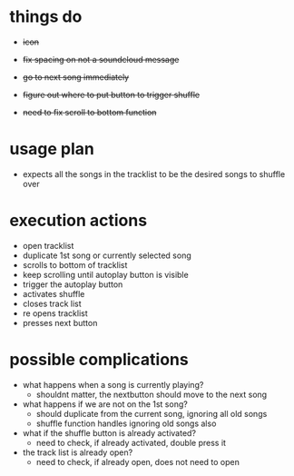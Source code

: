 # things do
- ~~icon~~

- ~~fix spacing on not a soundcloud message~~
- ~~go to next song immediately~~
- ~~figure out where to put button to trigger shuffle~~
- ~~need to fix scroll to bottom function~~

# usage plan
- expects all the songs in the tracklist to be the desired songs to shuffle over

# execution actions
- open tracklist
- duplicate 1st song or currently selected song
- scrolls to bottom of tracklist
- keep scrolling until autoplay button is visible
- trigger the autoplay button
- activates shuffle
- closes track list
- re opens tracklist
- presses next button

# possible complications
- what happens when a song is currently playing?
    - shouldnt matter, the nextbutton should move to the next song
- what happens if we are not on the 1st song?
    - should duplicate from the current song, ignoring all old songs
    - shuffle function handles ignoring old songs also
- what if the shuffle button is already activated?
    - need to check, if already activated, double press it
- the track list is already open?
    - need to check, if already open, does not need to open